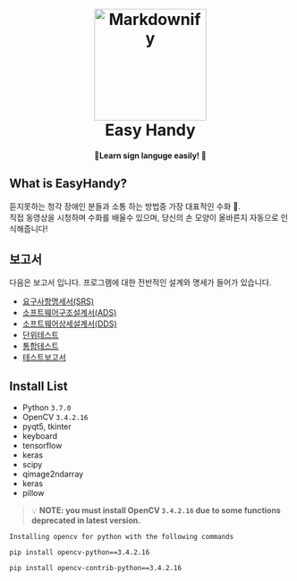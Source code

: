 <h1 align="center">
  <br>
  <img src="https://is3-ssl.mzstatic.com/image/thumb/Purple113/v4/7e/ef/16/7eef161f-1ccf-f6e7-f20f-836ace2b1081/pr_source.png/320x0w.png" alt="Markdownify" width="200"></a>
  <br>
  Easy Handy
  <br>
</h1>

<h4 align="center">🎰Learn sign languge easily! 🚀</h4>

## What is EasyHandy?
듣지못하는 청각 장애인 분들과 소통 하는 방법중 가장 대표적인 수화 🤙.  
직접 동영상을 시청하며 수화를 배울수 있으며, 당신의 손 모양이 올바른지 자동으로 인식해줍니다!

## 보고서
다음은 보고서 입니다. 프로그램에 대한 전반적인 설계와 명세가 들어가 있습니다.

- [요구사항명세서(SRS)](보고서/요구사항명세서(SRS).md)
- [소프트웨어구조설계서(ADS)](보고서/소프트웨어구조설계서(ADS).md)
- [소프트웨어상세설계서(DDS)](보고서/소프트웨어상세설계서(DDS).md)
- [단위테스트](보고서/단위테스트.md)
- [통합테스트](보고서/통합테스트.md)
- [테스트보고서](보고서/테스트보고서.md)

## Install List

- Python `3.7.0`
- OpenCV `3.4.2.16`
- pyqt5, tkinter
- keyboard
- tensorflow
- keras
- scipy
- qimage2ndarray
- keras
- pillow

> 💡 **NOTE: you must install OpenCV `3.4.2.16` due to some functions deprecated in latest version.**
```
Installing opencv for python with the following commands

pip install opencv-python==3.4.2.16

pip install opencv-contrib-python==3.4.2.16
```


